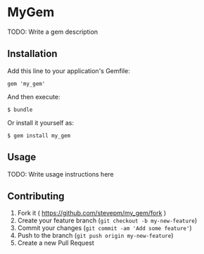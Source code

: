 # MyGem

TODO: Write a gem description

## Installation

Add this line to your application's Gemfile:

    gem 'my_gem'

And then execute:

    $ bundle

Or install it yourself as:

    $ gem install my_gem

## Usage

TODO: Write usage instructions here

## Contributing

1. Fork it ( https://github.com/stevepm/my_gem/fork )
2. Create your feature branch (`git checkout -b my-new-feature`)
3. Commit your changes (`git commit -am 'Add some feature'`)
4. Push to the branch (`git push origin my-new-feature`)
5. Create a new Pull Request
